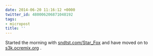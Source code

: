 ```yaml
---
date: 2014-06-20 11:16:12 +0000
twitter_id: 480006206871048192
tags:
- micropost
title: ''
---
```


Started the morning with [sndtst.com/Star_Fox](http://sndtst.com/Star_Fox) and have moved on to [s3k.ocremix.org](http://s3k.ocremix.org/) .
